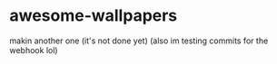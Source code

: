 # awesome-wallpapers
makin another one (it's not done yet)
(also im testing commits for the webhook lol)
